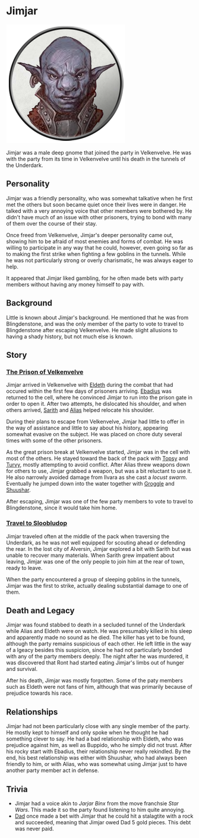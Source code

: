 # Jimjar

![Jimjar](jimjar.png)

Jimjar was a male deep gnome that joined the party in Velkenvelve. He was with the party from its time in Velkenvelve until his death in the tunnels of the Underdark.

## Personality
Jimjar was a friendly personality, who was somewhat talkative when he first met the others but soon became quiet once their lives were in danger. He talked with a very annoying voice that other members were bothered by. He didn't have much of an issue with other prisoners, trying to bond with many of them over the course of their stay.

Once freed from Velkenvelve, Jimjar's deeper personality came out, showing him to be afraid of most enemies and forms of combat. He was willing to participate in any way that he could, however, even going so far as to making the first strike when fighting a few goblins in the tunnels. While he was not particularly strong or overly charismatic, he was always eager to help.

It appeared that Jimjar liked gambling, for he often made bets with party members without having any money himself to pay with.

## Background
Little is known about Jimjar's background. He mentioned that he was from Blingdenstone, and was the only member of the party to vote to travel to Blingdenstone after escaping Velkenvelve. He made slight allusions to having a shady history, but not much else is known.

## Story
### [The Prison of Velkenvelve](../../sessions/arc01/info.md)
Jimjar arrived in Velkenvelve with [Eldeth](eldeth.md) during the combat that had occured within the first few days of prisoners arriving. [Ebadius](../pcs/ebadius.md) was returned to the cell, where he convinced Jimjar to run into the prison gate in order to open it. After two attempts, he dislocated his shoulder, and when others arrived, [Sarith](sarith.md) and [Alias](alias.md) helped relocate his shoulder.

During their plans to escape from Velkenvelve, Jimjar had little to offer in the way of assistance and little to say about his history, appearing somewhat evasive on the subject. He was placed on chore duty several times with some of the other prisoners.

As the great prison break at Velkenvelve started, Jimjar was in the cell with most of the others. He stayed toward the back of the pack with [Topsy](topsy.md) and [Turvy](turvy.md), mostly attempting to avoid conflict. After Alias threw weapons down for others to use, Jimjar grabbed a weapon, but was a bit reluctant to use it. He also narrowly avoided damage from Ilvara as she cast a *locust swarm*. Eventually he jumped down into the water together with [Groggle](../pcs/groggle.md) and [Shuushar](shuushar.md).

After escaping, Jimjar was one of the few party members to vote to travel to Blingdenstone, since it would take him home.

### [Travel to Sloobludop](../../sessions/arc02/info.md)
Jimjar traveled often at the middle of the pack when traversing the Underdark, as he was not well equipped for scouting ahead or defending the rear. In the lost city of Alversin, Jimjar explored a bit with Sarith but was unable to recover many materials. When Sarith grew impatient about leaving, Jimjar was one of the only people to join him at the rear of town, ready to leave.

When the party encountered a group of sleeping goblins in the tunnels, Jimjar was the first to strike, actually dealing substantial damage to one of them.

## Death and Legacy
Jimjar was found stabbed to death in a secluded tunnel of the Underdark while Alias and Eldeth were on watch. He was presumably killed in his sleep and apparently made no sound as he died. The killer has yet to be found, although the party remains suspicious of each other. He left little in the way of a lgeacy besides this suspicion, since he had not particularly bonded with any of the party members deeply. The night after he was murdered, it was discovered that Ront had started eating Jimjar's limbs out of hunger and survival.

After his death, Jimjar was mostly forgotten. Some of the paty members such as Eldeth were not fans of him, although that was primarily because of prejudice towards his race.

## Relationships
Jimjar had not been particularly close with any single member of the party. He mostly kept to himself and only spoke when he thought he had something clever to say. He had a bad relationship with Eldeth, who was prejudice against him, as well as Buppido, who he simply did not trust. After his rocky start with Ebadius, their relationship never really rekindled. By the end, his best relationship was either with Shuushar, who had always been friendly to him, or with Alias, who was somewhat using Jimjar just to have another party member act in defense.

## Trivia
* Jimjar had a voice akin to *Jarjar Binx* from the move franchsie *Star Wars*. This made it so the party found listening to him quite annoying.
* [Dad](../pcs/dad.md) once made a bet with Jimjar that he could hit a stalagtite with a rock and succeeded, meaning that Jimjar owed Dad 5 gold pieces. This debt was never paid.

